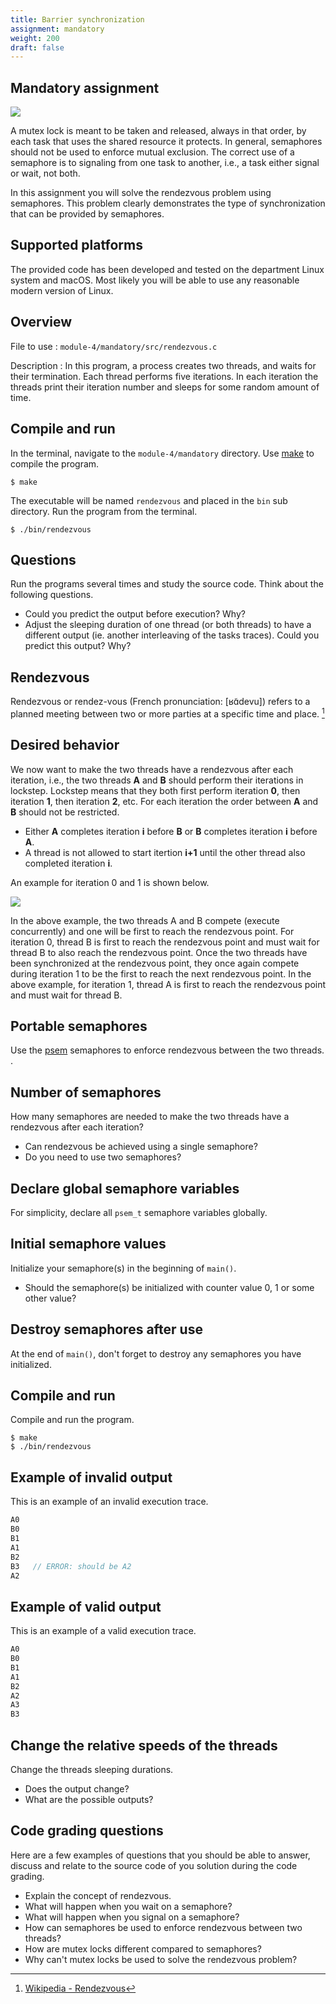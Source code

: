 ```yaml
---
title: Barrier synchronization
assignment: mandatory
weight: 200
draft: false
---
```


<h2 class="subtitle">Mandatory assignment</h2>

![](/v1/images/threads-and-synchronization/barrier.png?width=433px)

A mutex lock is meant to be taken and released, always in that order, by each
task that uses the shared resource it protects.
In general, semaphores should not be used to enforce mutual exclusion.
The correct use of a semaphore is to signaling from one task to another, i.e., a
task  either signal or wait, not both.

In this assignment you will solve the rendezvous problem using semaphores. This
problem clearly demonstrates the type of synchronization that can be provided by
semaphores.

## Supported platforms

The provided code has been developed and tested on the department Linux system
and macOS. Most likely you will be able to use any reasonable modern version of
Linux. 

<!--

If you use Windows you must use the department Linux system for this assignment.
You may still use your private computer to access the department Linux system
using [SSH][ssh] but make sure to log in to one of
the [Linux hosts][linux-hosts].

[ssh]: http://www.it.uu.se/datordrift/faq/ssh?lang=enforce

[linux-hosts]: https://www.it.uu.se/datordrift/maskinpark/linux

[piazza]: https://piazza.com/class/jqzauvl4hqm6v9?cid=80#

-->

## Overview

File to use
: `module-4/mandatory/src/rendezvous.c`

Description
: In this program, a process creates two threads, and waits for their termination.
Each thread performs five iterations. In each iteration the threads  print their
iteration number and sleeps for some random amount of time.

## Compile and run

In the terminal, navigate to the `module-4/mandatory` directory. Use [make][wp-make] to compile the program.

[wp-make]: https://en.wikipedia.org/wiki/Make_(software)

``` text
$ make
```

The executable will be named `rendezvous` and placed in the `bin` sub directory. Run the program from the terminal.

``` text
$ ./bin/rendezvous
```

## Questions

Run the programs several times and study the source code. Think about the
following questions.

- Could you predict the output before execution? Why?
- Adjust the sleeping duration of one thread (or both threads) to have a
different output (ie. another interleaving of the tasks traces). Could you
predict this output? Why?

## Rendezvous

Rendezvous or rendez-vous (French pronunciation: [ʁɑ̃devu]) refers to a planned
meeting between two or more parties at a specific time and place.
[^wp-rendezvous]

[^wp-rendezvous]: [Wikipedia - Rendezvous](https://en.wikipedia.org/wiki/Rendezvous)

## Desired behavior

We now want to make the two threads have a rendezvous after
each iteration, i.e., the two threads **A** and **B** should perform their iterations in
lockstep. Lockstep means that they both
first perform iteration **0**, then iteration **1**, then iteration **2**, etc. 
For each iteration the order between **A** and **B** should not be restricted. 

- Either **A** completes iteration **i** before **B** or **B** completes
  iteration **i** before **A**. 
- A thread is not allowed to start itertion **i+1** until the other thread also
  completed iteration **i**.

An example for iteration 0 and 1 is shown below. 

![](/v1/images/threads-and-synchronization/rendezvous-a-b-two-iterations.png?width=666px)

In the above example, the two threads A and B compete (execute concurrently) and
one will be first to reach the rendezvous point. For iteration 0, thread B is
first to reach the rendezvous point and must wait for thread B to also reach the
rendezvous point. Once the two threads have been synchronized at the rendezvous
point, they once again compete during iteration 1 to be the first to reach the
next rendezvous point. In the above example, for iteration 1, thread A is first to reach the
rendezvous point and must wait for thread B.



## Portable semaphores

Use the [psem](psem) semaphores to enforce rendezvous between the two threads. .

## Number of semaphores

How many semaphores are needed to make the two threads have a rendezvous after
each iteration?

- Can rendezvous be achieved using a single semaphore?
- Do you need to use two semaphores?

## Declare global semaphore variables

For simplicity, declare all `psem_t` semaphore variables globally. 

## Initial semaphore values

Initialize your semaphore(s) in the beginning of `main()`. 

- Should the semaphore(s) be initialized with counter value 0, 1 or some other value?

## Destroy semaphores after use

At the end of `main()`, don't forget to destroy any semaphores you have initialized. 

## Compile and run

Compile and run the program.

``` text
$ make
$ ./bin/rendezvous
```

## Example of invalid output

This is an example of an invalid execution trace.

``` c
A0
B0
B1
A1
B2
B3   // ERROR: should be A2
A2
```

## Example of valid output


This is an example of a valid  execution trace.

``` c
A0
B0
B1
A1
B2
A2
A3
B3
```

## Change the relative speeds of the threads

Change the threads sleeping durations.

- Does the output change?
- What are the possible outputs?

## Code grading questions

Here are a few examples of questions that you should be able to answer, discuss
and relate to the source code of you solution during the code grading.

- Explain the concept of rendezvous.
- What will happen when you wait on a semaphore?
- What will happen when you signal on a semaphore?
- How can semaphores be used to enforce rendezvous between two threads?
- How are mutex locks different compared to semaphores?
- Why can't mutex locks be used to solve the rendezvous problem?
